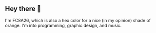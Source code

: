 ## Hey there 👋

I'm FC8A26, which is also a hex color for a nice (in my opinion) shade of orange. I'm into programming, graphic design, and music.

